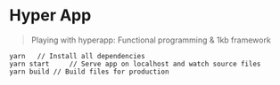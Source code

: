 # Hyper App 

> Playing with hyperapp: Functional programming & 1kb framework


```
yarn   // Install all dependencies
yarn start     // Serve app on localhost and watch source files
yarn build // Build files for production
```

